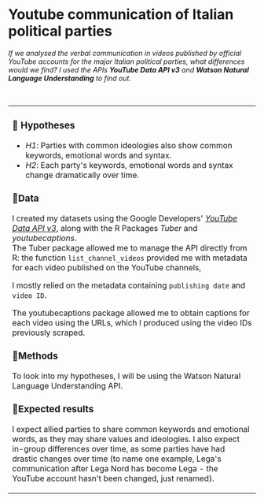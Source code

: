 # Youtube communication of Italian political parties

*If we analysed the verbal communication in videos published by official YouTube accounts for the major Italian political parties, what differences would we find?
I used the APIs **YouTube Data API v3** and **Watson Natural Language Understanding** to find out.*
<br>

<br>
<table>
<tr>
<td>

### 🔹 Hypotheses

- *H1*: Parties with common ideologies also show common keywords, emotional words and syntax.
- *H2*: Each party's keywords, emotional words and syntax change dramatically over time.


### 🔹Data

I created my datasets using the Google Developers' [_YouTube Data API v3_](https://developers.google.com/youtube/v3/docs/), along with the R Packages _Tuber_ and _youtubecaptions_. <br>
The Tuber package allowed me to manage the API directly from R: the function `list_channel_videos` provided me with metadata for each video published on the YouTube channels, 
  
I mostly relied on the metadata containing `publishing date` and `video ID`.

The youtubecaptions package allowed me to obtain captions for each video using the URLs, which I produced using the video IDs previously scraped.


### 🔹Methods

To look into my hypotheses, I will be using the Watson Natural Language Understanding API.


### 🔹Expected results

I expect allied parties to share common keywords and emotional words, as they may share values and ideologies. I also expect in-group differences over time, as some parties have had drastic changes over time (to name one example, Lega's communication after Lega Nord has become Lega - the YouTube account hasn't been changed, just renamed).



</td>
</tr>
</table>




